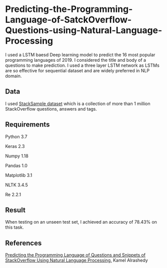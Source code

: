 # Predicting-the-Programming-Language-of-SatckOverflow-Questions-using-Natural-Language-Processing

I used a LSTM baesd Deep learning model to predict the 16 most popular programming languages of 2019. I considered the title and body of a questions to make prediction. I used a three layer LSTM network as LSTMs are so effective for sequential dataset and are widely preferred in NLP domain.

## Data

I used [StackSample dataset](https://www.kaggle.com/stackoverflow/stacksample) which is a collection of more than 1 million StackOverflow questions, answers and tags.

## Requirements

Python 3.7

Keras 2.3

Numpy 1.18

Pandas 1.0

Matplotlib 3.1

NLTK 3.4.5

Re 2.2.1

## Result

When testing on an unseen test set, I achieved an accuracy of 78.43% on this task.

## References

[Predicting the Programming Language of Questions and Snippets of StackOverflow Using Natural Language Processing,](https://arxiv.org/pdf/1809.07954.pdf) Kamel Alrashedy
